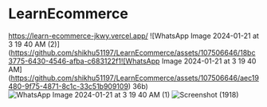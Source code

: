 # LearnEcommerce
https://learn-ecommerce-jkwy.vercel.app/
![WhatsApp Image 2024-01-21 at 3 19 40 AM (2)](https://github.com/shikhu51197/LearnEcommerce/assets/107506646/18bc3775-6430-4546-afba-c683122f1![WhatsApp Image 2024-01-21 at 3 19 40 AM]
(https://github.com/shikhu51197/LearnEcommerce/assets/107506646/aec19480-9f75-4871-8c1c-33c51b909109)
36b)
![WhatsApp Image 2024-01-21 at 3 19 40 AM (1)](https://github.com/shikhu51197/LearnEcommerce/assets/107506646/d710b24d-9cad-4356-87cd-44241b937b28)
![Screenshot (1918)](https://github.com/shikhu51197/LearnEcommerce/assets/107506646/a40ab746-c645-4d7d-95d4-c5579f8cdfbe)
